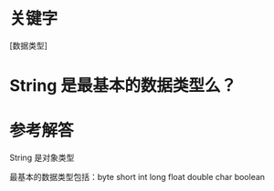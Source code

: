 # 关键字

\[数据类型\]

# String 是最基本的数据类型么？

# 参考解答

String 是对象类型

最基本的数据类型包括：byte short int long float double char boolean



